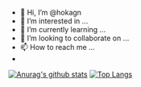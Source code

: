 - 👋 Hi, I’m @hokagn
- 👀 I’m interested in ...
- 🌱 I’m currently learning ...
- 💞️ I’m looking to collaborate on ...
- 📫 How to reach me ...
- 
[![Anurag's github stats](https://github-readme-stats.vercel.app/api?username=hokagn&title_color=db691d&bg_color=d4fbff,d4fbff,d4fbff,c4f9ff,c4f9ff,d4fbff,e3fcff,ffffff,ffffff,ffffff,ffffff&text_color=994b0f&hide_border=true&show_icons=true&icon_color=404040&border_radius=5)](https://github.com/anuraghazra/github-readme-stats)
[![Top Langs](https://github-readme-stats.vercel.app/api/top-langs/?username=hokagn&layout=compact&title_color=db691d&bg_color=15,ffffff,ffffff,ffffff,d9fbff,d4fbff,c4f9ff,c4f9ff,c4f9ff,c4f9ff&text_color=994b0f&hide_border=true&show_icons=true&icon_color=404040&border_radius=5)](https://github.com/anuraghazra/github-readme-stats)
